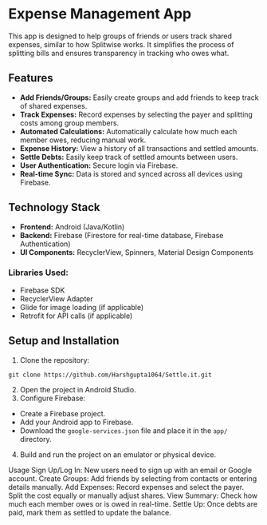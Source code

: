 <h1>Expense Management App</h1>
<p>This app is designed to help groups of friends or users track shared expenses, similar to how Splitwise works. It simplifies the process of splitting bills and ensures transparency in tracking who owes what.</p>

<h2>Features</h2>
<ul>
    <li><strong>Add Friends/Groups:</strong> Easily create groups and add friends to keep track of shared expenses.</li>
    <li><strong>Track Expenses:</strong> Record expenses by selecting the payer and splitting costs among group members.</li>
    <li><strong>Automated Calculations:</strong> Automatically calculate how much each member owes, reducing manual work.</li>
    <li><strong>Expense History:</strong> View a history of all transactions and settled amounts.</li>
    <li><strong>Settle Debts:</strong> Easily keep track of settled amounts between users.</li>
    <li><strong>User Authentication:</strong> Secure login via Firebase.</li>
    <li><strong>Real-time Sync:</strong> Data is stored and synced across all devices using Firebase.</li>
</ul>

<h2>Technology Stack</h2>
<ul>
    <li><strong>Frontend:</strong> Android (Java/Kotlin)</li>
    <li><strong>Backend:</strong> Firebase (Firestore for real-time database, Firebase Authentication)</li>
    <li><strong>UI Components:</strong> RecyclerView, Spinners, Material Design Components</li>
</ul>

<h3>Libraries Used:</h3>
<ul>
    <li>Firebase SDK</li>
    <li>RecyclerView Adapter</li>
    <li>Glide for image loading (if applicable)</li>
    <li>Retrofit for API calls (if applicable)</li>
</ul>

<h2>Setup and Installation</h2>
<ol>
    <li>Clone the repository:</li>
</ol>

<pre><code>git clone https://github.com/Harshgupta1064/Settle.it.git</code></pre>

<ol start="2">
    <li>Open the project in Android Studio.</li>
    <li>Configure Firebase:</li>
</ol>
<ul>
    <li>Create a Firebase project.</li>
    <li>Add your Android app to Firebase.</li>
    <li>Download the <code>google-services.json</code> file and place it in the <code>app/</code> directory.</li>
</ul>

<ol start="4">
    <li>Build and run the project on an emulator or physical device.</li>
</ol>


Usage
Sign Up/Log In: New users need to sign up with an email or Google account.
Create Groups: Add friends by selecting from contacts or entering details manually.
Add Expenses: Record expenses and select the payer. Split the cost equally or manually adjust shares.
View Summary: Check how much each member owes or is owed in real-time.
Settle Up: Once debts are paid, mark them as settled to update the balance.
